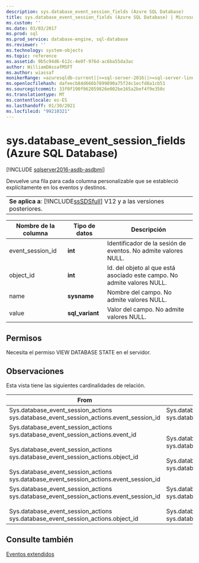 ```yaml
---
description: sys.database_event_session_fields (Azure SQL Database)
title: sys.database_event_session_fields (Azure SQL Database) | Microsoft Docs
ms.custom: ''
ms.date: 03/03/2017
ms.prod: sql
ms.prod_service: database-engine, sql-database
ms.reviewer: ''
ms.technology: system-objects
ms.topic: reference
ms.assetid: 9b5c94d6-612c-4e0f-976d-ac6ba55da3ac
author: WilliamDAssafMSFT
ms.author: wiassaf
monikerRange: =azuresqldb-current||>=sql-server-2016||>=sql-server-linux-2017||=azuresqldb-mi-current
ms.openlocfilehash: dafeecb84d666b7899890a75f24c1ecfd8a1cb51
ms.sourcegitcommit: 33f0f190f962059826e002be165a2bef4f9e350c
ms.translationtype: MT
ms.contentlocale: es-ES
ms.lasthandoff: 01/30/2021
ms.locfileid: "99210321"
---
```

# <a name="sysdatabase_event_session_fields-azure-sql-database"></a>sys.database_event_session_fields (Azure SQL Database)
[!INCLUDE [sqlserver2016-asdb-asdbmi](../../includes/applies-to-version/sqlserver2016-asdb-asdbmi.md)]

  Devuelve una fila para cada columna personalizable que se estableció explícitamente en los eventos y destinos.  
  
||  
|-|  
|**Se aplica a**: [!INCLUDE[ssSDSfull](../../includes/sssdsfull-md.md)] V12 y a las versiones posteriores.|  
  
|Nombre de la columna|Tipo de datos|Descripción|  
|-----------------|---------------|-----------------|  
|event_session_id|**int**|Identificador de la sesión de eventos. No admite valores NULL.|  
|object_id|**int**|Id. del objeto al que está asociado este campo. No admite valores NULL.|  
|name|**sysname**|Nombre del campo. No admite valores NULL.|  
|value|**sql_variant**|Valor del campo. No admite valores NULL.|  
  
## <a name="permissions"></a>Permisos  
 Necesita el permiso VIEW DATABASE STATE en el servidor.  
  
## <a name="remarks"></a>Observaciones  
 Esta vista tiene las siguientes cardinalidades de relación.  
  
| From | En | Relación |
| ---- | -- | ------------ |
|Sys.database_event_session_actions sys.database_event_session_actions.event_session_id|Sys.database_event_sessions sys.database_event_sessions.event_session_id|Varios a uno|  
|Sys.database_event_session_actions sys.database_event_session_actions.event_id<br /><br /> Sys.database_event_session_actions sys.database_event_session_actions.object_id<br /><br /> Sys.database_event_session_actions sys.database_event_session_actions.event_session_id|Sys.database_event_session_events sys.database_event_session_events.event_session_id<br /><br /> Sys.database_event_session_events sys.database_event_session_events.event_id|Varios a uno|  
|Sys.database_event_session_actions sys.database_event_session_actions.event_session_id<br /><br /> Sys.database_event_session_actions sys.database_event_session_actions.object_id|Sys.database_event_session_targets sys.database_event_session_targets.event_session_id<br /><br /> Sys.database_event_session_targets sys.database_event_session_targets.target_id|Varios a uno|  
  
## <a name="see-also"></a>Consulte también  
 [Eventos extendidos](../../relational-databases/extended-events/extended-events.md)  
  
  
